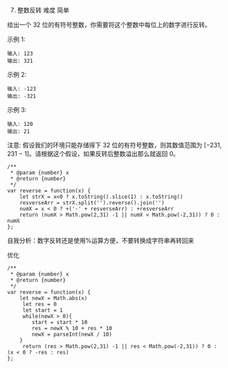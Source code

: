 7. 整数反转  难度 简单

给出一个 32 位的有符号整数，你需要将这个整数中每位上的数字进行反转。

示例 1:
```
输入: 123
输出: 321
```
示例 2:
```
输入: -123
输出: -321
```
示例 3:
```
输入: 120
输出: 21
```

注意:
假设我们的环境只能存储得下 32 位的有符号整数，则其数值范围为 [−231,  231 − 1]。请根据这个假设，如果反转后整数溢出那么就返回 0。

```
/**
 * @param {number} x
 * @return {number}
 */
var reverse = function(x) {
    let strX = x<0 ? x.toString().slice(1) : x.toString()
    resverseArr = strX.split('').reverse().join('')
    numX = x < 0 ? +('-' + resverseArr) : +resverseArr
    return (numX > Math.pow(2,31) -1 || numX < Math.pow(-2,31)) ? 0 : numX
};
```
自我分析：数字反转还是使用%运算方便，不要转换成字符串再转回来

优化
```
/**
 * @param {number} x
 * @return {number}
 */
var reverse = function(x) {
    let newX = Math.abs(x)
     let res = 0
     let start = 1
     while(newX > 0){
        start = start * 10
		res = newX % 10 + res * 10
        newX = parseInt(newX / 10)
    }
     return (res > Math.pow(2,31) -1 || res < Math.pow(-2,31)) ? 0 : (x < 0 ? -res : res)
};
```
